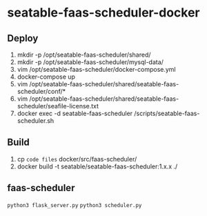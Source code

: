 # seatable-faas-scheduler-docker

## Deploy
1. mkdir -p /opt/seatable-faas-scheduler/shared/
2. mkdir -p /opt/seatable-faas-scheduler/mysql-data/
3. vim /opt/seatable-faas-scheduler/docker-compose.yml
4. docker-compose up
5. vim /opt/seatable-faas-scheduler/shared/seatable-faas-scheduler/conf/*
6. vim /opt/seatable-faas-scheduler/shared/seatable-faas-scheduler/seafile-license.txt
7. docker exec -d seatable-faas-scheduler /scripts/seatable-faas-scheduler.sh

## Build
1. cp `code files` docker/src/faas-scheduler/
2. docker build -t seatable/seatable-faas-scheduler:1.x.x ./

## faas-scheduler
`python3 flask_server.py`
`python3 scheduler.py`
